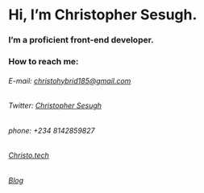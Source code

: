
# Hi, I’m Christopher Sesugh.
### I’m a proficient front-end developer.
### How to reach me:
###### E-mail: christohybrid185@gmail.com
###### Twitter: [Christopher Sesugh](http://twitter.com/chrisesugh)
###### phone: +234 8142859827
###### [Christo.tech](http://christo.tech)
###### [Blog](https://christotecch.com)

<!---
christophersesugh/christophersesugh is a ✨ special ✨ repository because its `README.md` (this file) appears on your GitHub profile.
You can click the Preview link to take a look at your changes.
--->
